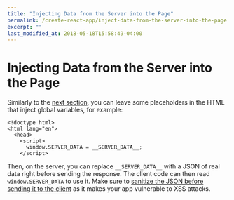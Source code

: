 ```yaml
---
title: "Injecting Data from the Server into the Page"
permalink: /create-react-app/inject-data-from-the-server-into-the-page
excerpt: ""
last_modified_at: 2018-05-18T15:58:49-04:00
---
```


# Injecting Data from the Server into the Page

Similarly to the [next section](/use-global-variables), you can leave some placeholders in the HTML that inject global variables, for example:

```
<!doctype html>
<html lang="en">
  <head>
    <script>
      window.SERVER_DATA = __SERVER_DATA__;
    </script>
```

Then, on the server, you can replace `__SERVER_DATA__` with a JSON of real data right before sending the response. The client code can then read `window.SERVER_DATA` to use it. Make sure to [sanitize the JSON before sending it to the client](https://medium.com/node-security/the-most-common-xss-vulnerability-in-react-js-applications-2bdffbcc1fa0) as it makes your app vulnerable to XSS attacks.
